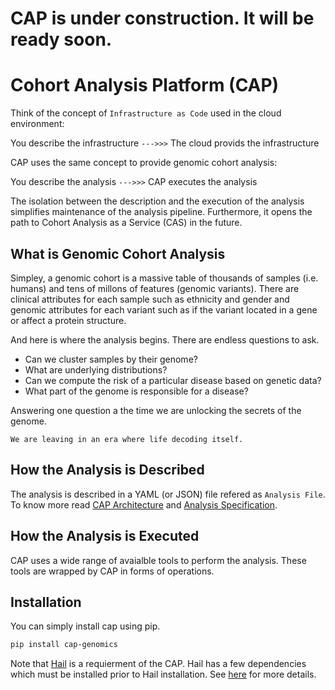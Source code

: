 # CAP is under construction. It will be ready soon.
# Cohort Analysis Platform (CAP)

Think of the concept of `Infrastructure as Code` used in the cloud environment:

You describe the infrastructure `--->>>` The cloud provids the infrastructure

CAP uses the same concept to provide genomic cohort analysis:

You describe the analysis `--->>>` CAP executes the analysis

The isolation between the description and the execution of the analysis simplifies maintenance of the analysis pipeline. Furthermore, it opens the path to Cohort Analysis as a Service (CAS) in the future.
## What is Genomic Cohort Analysis
Simpley, a genomic cohort is a massive table of thousands of samples (i.e. humans) and tens of millons of features (genomic variants). There are clinical attributes for each sample such as ethnicity and gender and genomic attributes for each variant such as if the variant located in a gene or affect a protein structure.

And here is where the analysis begins. There are endless questions to ask.
- Can we cluster samples by their genome?
- What are underlying distributions?
- Can we compute the risk of a particular disease based on genetic data?
- What part of the genome is responsible for a disease?

Answering one question a the time we are unlocking the secrets of the genome.

`We are leaving in an era where life decoding itself.`

## How the Analysis is Described
The analysis is described in a YAML (or JSON) file refered as `Analysis File`. To know more read [CAP Architecture](docs/CAP_Architecture.md) and [Analysis Specification](docs/Analysis_Specification.md).

## How the Analysis is Executed
CAP uses a wide range of avaialble tools to perform the analysis. These tools are wrapped by CAP in forms of operations.

## Installation
You can simply install cap using pip.
```bash
pip install cap-genomics
```

Note that [Hail](https://hail.is) is a requierment of the CAP. Hail has a few dependencies which must be installed prior to Hail installation. See [here](https://hail.is/docs/0.2/getting_started.html#installing-hail) for more details.





